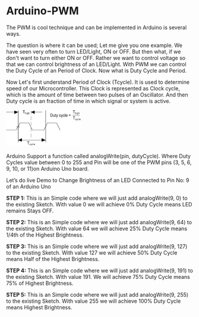 # Arduino-PWM
<p>The PWM is cool technique and can be implemented in Arduino is several ways.</p>

<p>The question is where it can be used; Let me give you one example. We have seen very often to turn LED/Light, ON or OFF. But then what, if we don't want to turn either ON or OFF. Rather we want to control voltage so that we can control brightness of an LED/Light. With PWM we can control the Duty Cycle of an Period of Clock. Now what is Duty Cycle and Period.</p>

<p>Now Let's first understand Period of Clock (Tcycle). It is used to determine speed of our Microcontroller. This Clock is represented as Clock cycle, which is the amount of time between two pulses of an Oscillator. And then Duty cycle is an fraction of time in which signal or system is active.</p>
<img src="https://github.com/binaryupdates/Arduino-PWM/blob/master/clock_period.png" alt="display this" width=200 height=100 >

Arduino Support a function called analogWrite(pin, dutyCycle). Where Duty Cycles value between 0 to 255 and Pin will be one of the PWM pins (3, 5, 6, 9, 10, or 11)on Arduino Uno board.

Let’s do live Demo to Change Brightness of an LED Connected to Pin No: 9 of an Arduino Uno

<b>STEP 1:</b>
This is an Simple code where we will just add analogWrite(9, 0) to the existing Sketch. With value 0 we will achieve 0% Duty Cycle means LED remains Stays OFF.




<b>STEP 2:</b>
This is an Simple code where we will just add analogWrite(9, 64) to the existing Sketch. With value 64 we will achieve 25% Duty Cycle means 1/4th of the Highest Brightness.




<b>STEP 3:</b>
This is an Simple code where we will just add analogWrite(9, 127) to the existing Sketch. With value 127 we will achieve 50% Duty Cycle means Half of the Highest Brightness.



<b>STEP 4:</b>
This is an Simple code where we will just add analogWrite(9, 191) to the existing Sketch. With value 191. We will achieve 75% Duty Cycle means 75% of Highest Brightness.



<b>STEP 5:</b>
This is an Simple code where we will just add analogWrite(9, 255) to the existing Sketch. With value 255 we will achieve 100% Duty Cycle means Highest Brightness.





